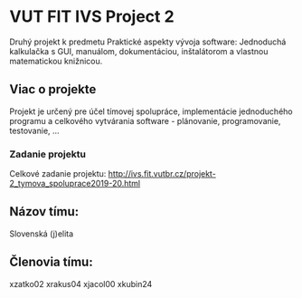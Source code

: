 # VUT FIT IVS Project 2
Druhý projekt k predmetu Praktické aspekty vývoja software:
Jednoduchá kalkulačka s GUI, manuálom, dokumentáciou, inštalátorom a vlastnou matematickou knižnicou.

## Viac o projekte
Projekt je určený pre účel tímovej spolupráce, implementácie jednoduchého programu a celkového vytvárania software - plánovanie, programovanie, testovanie, ...

### Zadanie projektu
Celkové zadanie projektu: http://ivs.fit.vutbr.cz/projekt-2_tymova_spoluprace2019-20.html

## Názov tímu:
Slovenská (j)elita

## Členovia tímu: 		
xzatko02
xrakus04
xjacol00
xkubin24
